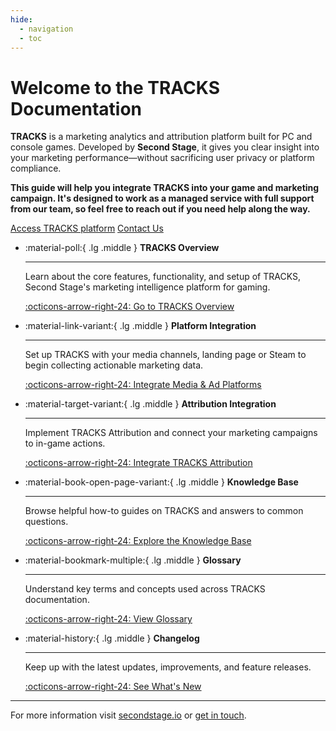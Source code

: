 ```yaml
---
hide:
  - navigation
  - toc
---
```


<!-- Hero Section -->

<div class="hero">
  <h1>Welcome to the TRACKS Documentation</h1>

  <p><strong>TRACKS</strong> is a marketing analytics and attribution platform built for PC and console games. Developed by <strong>Second Stage</strong>, it gives you clear insight into your marketing performance—without sacrificing user privacy or platform compliance.</p>
  <p><strong>This guide will help you integrate TRACKS into your game and marketing campaign. It's designed to work as a managed service with full support from our team, so feel free to reach out if you need help along the way.</strong></p>

  <div class="cta-buttons-container">
    <a href="https://tracks.secondstage.io/" target="_blank" class="cta-button">Access TRACKS platform</a>
    <a href="mailto:hello@secondstage.io" class="cta-button secondary-cta-button">Contact Us</a>
  </div>
</div>

<!-- Features Grid -->

<div class="grid cards" markdown>

-   :material-poll:{ .lg .middle } __TRACKS Overview__

    ---

    Learn about the core features, functionality, and setup of TRACKS, Second Stage's marketing intelligence platform for gaming.

    [:octicons-arrow-right-24: Go to TRACKS Overview](/overview/functionality/)

-   :material-link-variant:{ .lg .middle } __Platform Integration__

    ---

    Set up TRACKS with your media channels, landing page or Steam to begin collecting actionable marketing data.

    [:octicons-arrow-right-24: Integrate Media & Ad Platforms](/platform/mediachannels/)

-   :material-target-variant:{ .lg .middle } __Attribution Integration__

    ---

    Implement TRACKS Attribution and connect your marketing campaigns to in-game actions.

    [:octicons-arrow-right-24: Integrate TRACKS Attribution](/attribution/cloud/)

-   :material-book-open-page-variant:{ .lg .middle } __Knowledge Base__

    ---

    Browse helpful how-to guides on TRACKS and answers to common questions.

    [:octicons-arrow-right-24: Explore the Knowledge Base](/support/datasecurity/)

-   :material-bookmark-multiple:{ .lg .middle } __Glossary__

    ---

    Understand key terms and concepts used across TRACKS documentation.

    [:octicons-arrow-right-24: View Glossary](/glossary/)

-   :material-history:{ .lg .middle } __Changelog__

    ---

    Keep up with the latest updates, improvements, and feature releases.

    [:octicons-arrow-right-24: See What's New](/changelog/)

</div>


---

For more information visit [secondstage.io](https://secondstage.io) or [get in touch](https://secondstage.io/contact/).
